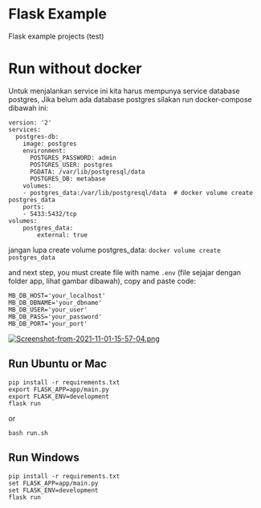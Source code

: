 # Flask Example

Flask example projects (test)



# Run without docker
Untuk menjalankan service ini kita harus mempunya service database postgres, Jika belum ada database postgres silakan run docker-compose dibawah ini:
```
version: '2'
services:
  postgres-db:
    image: postgres
    environment:
      POSTGRES_PASSWORD: admin
      POSTGRES_USER: postgres
      PGDATA: /var/lib/postgresql/data
      POSTGRES_DB: metabase
    volumes:
    - postgres_data:/var/lib/postgresql/data  # docker volume create postgres_data
    ports:
    - 5433:5432/tcp
volumes:
    postgres_data:
        external: true
```
jangan lupa create volume postgres_data:
```docker volume create postgres_data```

and next step, you must create file with name `.env` (file sejajar dengan folder app, lihat gambar dibawah), copy and paste code:
```
MB_DB_HOST='your_localhost'
MB_DB_DBNAME='your_dbname'
MB_DB_USER='your_user'
MB_DB_PASS='your_password'
MB_DB_PORT='your_port'
```
[![Screenshot-from-2021-11-01-15-57-04.png](https://i.postimg.cc/BvFhfW1s/Screenshot-from-2021-11-01-15-57-04.png)](https://postimg.cc/SXyLcvrt)

## Run Ubuntu or Mac
```
pip install -r requirements.txt
export FLASK_APP=app/main.py
export FLASK_ENV=development
flask run
```
or
```
bash run.sh
```

## Run Windows
```
pip install -r requirements.txt
set FLASK_APP=app/main.py
set FLASK_ENV=development
flask run
```
